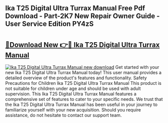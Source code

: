 ## Ika T25 Digital Ultra Turrax Manual Free Pdf Download - Part-2K7 New Repair Owner Guide - User Service Edition PY4zS

# <h2><a href="http://bc10006.oget.top/?id=Ika+T25+Digital+Ultra+Turrax+Manual">🔗Download New 👉🔴 Ika T25 Digital Ultra Turrax Manual</a></h2>

[![Ika T25 Digital Ultra Turrax Manual new download](https://i.imgur.com/5g1atiW.png)](http://bc10006.oget.top/?id=Ika+T25+Digital+Ultra+Turrax+Manual)
Get started with your new Ika T25 Digital Ultra Turrax Manual today! This user manual provides a detailed overview of the product's features and functionality. Safety Precautions for Children Ika T25 Digital Ultra Turrax Manual This product is not suitable for children under age and should be used with adult supervision. This Ika T25 Digital Ultra Turrax Manual features a comprehensive set of features to cater to your specific needs. We trust that the Ika T25 Digital Ultra Turrax Manual has been useful in your journey to familiarize yourself with your new acquisition. Should you require assistance, do not hesitate to contact our support team.
